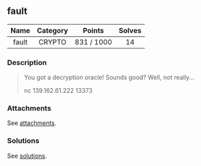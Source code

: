 ## fault

|  Name  |  Category  |  Points  |  Solves  |
| :----: | :----: | :----: | :----: |
|  fault  |  CRYPTO  |  831 / 1000  |  14  |

### Description
> You got a decryption oracle! Sounds good? Well, not really...
> 
> nc 139.162.61.222 13373

### Attachments
See [attachments](https://github.com/roadicing/ctf-writeups/tree/main/2022/tetctf/fault/attachments).

### Solutions
See [solutions](https://github.com/roadicing/ctf-writeups/tree/main/2022/tetctf/fault/solutions).